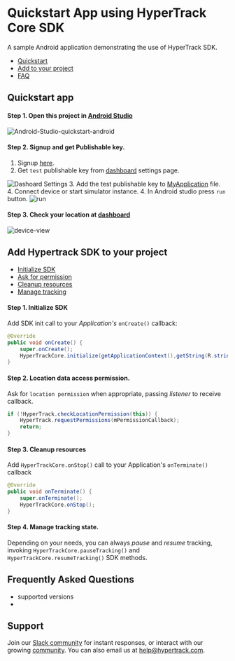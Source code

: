 # Quickstart App using HyperTrack Core SDK

A sample Android application demonstrating the use of HyperTrack SDK.
 - [Quickstart](#quickstart-app)
 - [Add to your project](#add-hypertrack-sdk-to-your-project)
 - [FAQ](#frequently-asked-questions)

## Quickstart app
#### Step 1. Open this project in [Android Studio](https://developer.android.com/studio/index.html)
![Android-Studio-quickstart-android](https://user-images.githubusercontent.com/10487613/53846914-9ecc1d80-3f63-11e9-80fe-07456c4ac0f8.png)

#### Step 2. Signup and get Publishable key.
1. Signup [here](https://v3.dashboard.hypertrack.com/signup).
2. Get `test` publishable key from [dashboard](https://v3.dashboard.hypertrack.com/account/keys) settings page.

![Dashoard Settings](https://user-images.githubusercontent.com/10487613/53847261-ccfe2d00-3f64-11e9-8883-6b9a626c4ce3.png)
3. Add the test publishable key to [MyApplication](https://github.com/hypertrack/quickstart-android/blob/42ccbfc62cc06c049e695d7c8c6fcf4c46f214eb/app/src/main/java/com/hypertrack/quickstart/MyApplication.java#L16) file.
4. Connect device or start simulator instance.
4. In Android studio press `run` button.
![run](https://user-images.githubusercontent.com/10487613/53847992-9ece1c80-3f67-11e9-8969-339484ed232c.png)
#### Step 3. Check your location at [dashboard](https://v3.dashboard.hypertrack.com/devices)
![device-view](https://user-images.githubusercontent.com/10487613/53848754-6bd95800-3f6a-11e9-8464-580f791f3eea.png)


## Add Hypertrack SDK to your project
 - [Initialize SDK](#step-1-initialize-sdk)
 - [Ask for permission](#step-2-location-data-access-permission)
 - [Cleanup resources](#step-3-cleanup-resources)
 - [Manage tracking](#step-4-manage-tracking-state)

#### Step 1. Initialize SDK
Add SDK init call to your _Application's_ `onCreate()` callback:
```java
@Override
public void onCreate() {
    super.onCreate();
    HyperTrackCore.initialize(getApplicationContext(),getString(R.string.your_publishable_key));
}
```

#### Step 2. Location data access permission.
Ask for `location permission` when appropriate, passing _listener_ to receive callback.
```java
if (!HyperTrack.checkLocationPermission(this)) {
    HyperTrack.requestPermissions(mPermissionCallback);
    return;
}
```

#### Step 3. Cleanup resources
Add `HyperTrackCore.onStop()` call to your Application's `onTerminate()` callback
```java
@Override
public void onTerminate() {
    super.onTerminate();
    HyperTrackCore.onStop();
}
```

#### Step 4. Manage tracking state.
Depending on your needs, you can always _pause_ and _resume_ tracking, invoking `HyperTrackCore.pauseTracking()` and `HyperTrackCore.resumeTracking()` SDK methods.

## Frequently Asked Questions
 - supported versions
 -

## Support
Join our [Slack community](http://slack.hypertrack.com) for instant responses, or interact with our growing [community](https://community.hypertrack.com). You can also email us at help@hypertrack.com.
